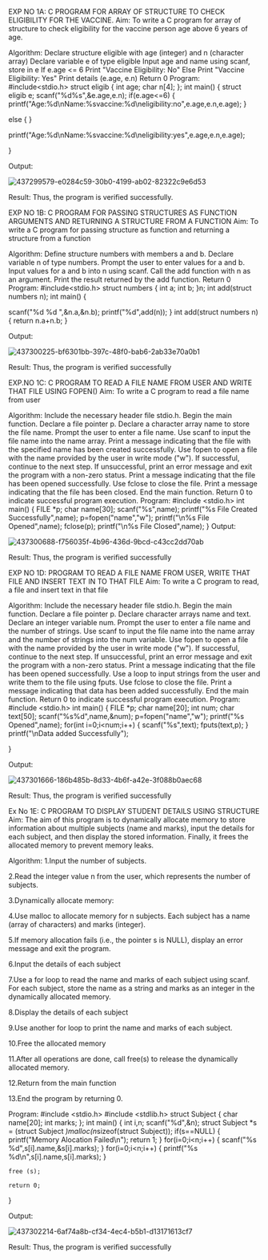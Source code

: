 EXP NO 1A: C PROGRAM FOR ARRAY OF STRUCTURE TO CHECK ELIGIBILITY FOR THE VACCINE.
Aim:
To write a C program for array of structure to check eligibility for the vaccine person age above 6 years of age.

Algorithm:
Declare structure eligible with age (integer) and n (character array)
Declare variable e of type eligible
Input age and name using scanf, store in e
If e.age <= 6
Print "Vaccine Eligibility: No" Else
Print "Vaccine Eligibility: Yes"
Print details (e.age, e.n)
Return 0
Program:
#include<stdio.h> 
struct eligib
{
int age; char n[4];
};
int main()
{
struct eligib e; scanf("%d%s",&e.age,e.n);
if(e.age<=6)
{
printf("Age:%d\nName:%svaccine:%d\neligibility:no",e.age,e.n,e.age);
}
 
else
{
}
 

printf("Age:%d\nName:%svaccine:%d\neligibility:yes",e.age,e.n,e.age);
 

}


Output:

![437299579-e0284c59-30b0-4199-ab02-82322c9e6d53](https://github.com/user-attachments/assets/578e6f30-0519-4097-b1f5-7e2f6292de0e)


Result:
Thus, the program is verified successfully.

EXP NO 1B: C PROGRAM FOR PASSING STRUCTURES AS FUNCTION ARGUMENTS AND RETURNING A STRUCTURE FROM A FUNCTION
Aim:
To write a C program for passing structure as function and returning a structure from a function

Algorithm:
Define structure numbers with members a and b.
Declare variable n of type numbers.
Prompt the user to enter values for a and b.
Input values for a and b into n using scanf.
Call the add function with n as an argument.
Print the result returned by the add function.
Return 0
Program:
#include<stdio.h> 
struct numbers
{
int a; int b;
}n;
int add(struct numbers n); int main()
{

scanf("%d %d ",&n.a,&n.b);
printf("%d",add(n));
}
int add(struct numbers n)
{
return n.a+n.b;
}

Output:

![437300225-bf6301bb-397c-48f0-bab6-2ab33e70a0b1](https://github.com/user-attachments/assets/f4f15a49-0305-4774-8ee0-e21d5d5d74e6)


Result:
Thus, the program is verified successfully

EXP.NO 1C: C PROGRAM TO READ A FILE NAME FROM USER AND WRITE THAT FILE USING FOPEN()
Aim:
To write a C program to read a file name from user

Algorithm:
Include the necessary header file stdio.h.
Begin the main function.
Declare a file pointer p. Declare a character array name to store the file name.
Prompt the user to enter a file name. Use scanf to input the file name into the name array.
Print a message indicating that the file with the specified name has been created successfully.
Use fopen to open a file with the name provided by the user in write mode ("w").
If successful, continue to the next step.
If unsuccessful, print an error message and exit the program with a non-zero status.
Print a message indicating that the file has been opened successfully.
Use fclose to close the file.
Print a message indicating that the file has been closed.
End the main function.
Return 0 to indicate successful program execution.
Program:
#include <stdio.h> int main()
{
 FILE *p;
 char name[30]; scanf("%s",name);
 printf("%s File Created Successfully",name); p=fopen("name","w");
 printf("\n%s File Opened",name); fclose(p);
 printf("\n%s File Closed",name);
}
Output:

![437300688-f756035f-4b96-436d-9bcd-c43cc2dd70ab](https://github.com/user-attachments/assets/240226c0-0867-4b28-a998-8bdf9dd72970)


Result:
Thus, the program is verified successfully

EXP NO 1D: PROGRAM TO READ A FILE NAME FROM USER, WRITE THAT FILE AND INSERT TEXT IN TO THAT FILE
Aim:
To write a C program to read, a file and insert text in that file

Algorithm:
Include the necessary header file stdio.h.
Begin the main function.
Declare a file pointer p. Declare character arrays name and text. Declare an integer variable num.
Prompt the user to enter a file name and the number of strings. Use scanf to input the file name into the name array and the number of strings into the num variable.
Use fopen to open a file with the name provided by the user in write mode ("w").
If successful, continue to the next step.
If unsuccessful, print an error message and exit the program with a non-zero status.
Print a message indicating that the file has been opened successfully.
Use a loop to input strings from the user and write them to the file using fputs.
Use fclose to close the file.
Print a message indicating that data has been added successfully.
End the main function.
Return 0 to indicate successful program execution.
Program:
#include <stdio.h> 
int main()
{
 FILE *p;
 char name[20]; int num;
 char text[50]; scanf("%s%d",name,&num); p=fopen("name","w"); printf("%s 
 Opened",name); for(int i=0;i<num;i++)
 {
   scanf("%s",text); 
   fputs(text,p);
 }
 printf("\nData added Successfully");

}

Output:

![437301666-186b485b-8d33-4b6f-a42e-3f088b0aec68](https://github.com/user-attachments/assets/8ed79faa-58ae-4a1f-8b2a-a9c2da0f5d5b)


Result:
Thus, the program is verified successfully

Ex No 1E: C PROGRAM TO DISPLAY STUDENT DETAILS USING STRUCTURE
Aim:
The aim of this program is to dynamically allocate memory to store information about multiple subjects (name and marks), input the details for each subject, and then display the stored information. Finally, it frees the allocated memory to prevent memory leaks.

Algorithm:
1.Input the number of subjects.

2.Read the integer value n from the user, which represents the number of subjects.

3.Dynamically allocate memory:

4.Use malloc to allocate memory for n subjects. Each subject has a name (array of characters) and marks (integer).

5.If memory allocation fails (i.e., the pointer s is NULL), display an error message and exit the program.

6.Input the details of each subject

7.Use a for loop to read the name and marks of each subject using scanf. For each subject, store the name as a string and marks as an integer in the dynamically allocated memory.

8.Display the details of each subject

9.Use another for loop to print the name and marks of each subject.

10.Free the allocated memory

11.After all operations are done, call free(s) to release the dynamically allocated memory.

12.Return from the main function

13.End the program by returning 0.

Program:
#include <stdio.h>
#include <stdlib.h>
struct Subject
{
    char name[20];
    int marks;
};
int main()
{
    int i,n;
    scanf("%d",&n);
    struct Subject *s = (struct Subject *)malloc(n*sizeof(struct Subject));
    if(s==NULL)
    {
        printf("Memory Alocation Failed\n");
        return 1;
    }
    for(i=0;i<n;i++)
    {
        scanf("%s %d",s[i].name,&s[i].marks);
    }
    for(i=0;i<n;i++)
    {
        printf("%s  %d\n",s[i].name,s[i].marks);
    }
    
    free (s);
    
    return 0;
}

Output:

![437302214-6af74a8b-cf34-4ec4-b5b1-d13171613cf7](https://github.com/user-attachments/assets/095a21df-abd5-4454-9e41-9bbb7e1bb909)


Result:
Thus, the program is verified successfully
